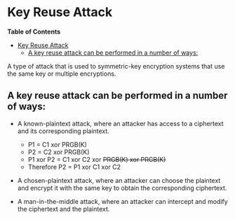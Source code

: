 # Key Reuse Attack

<!-- markdown-toc start - Don't edit this section. Run M-x markdown-toc-refresh-toc -->
**Table of Contents**

- [Key Reuse Attack](#key-reuse-attack)
    - [A key reuse attack can be performed in a number of ways:](#a-key-reuse-attack-can-be-performed-in-a-number-of-ways)

<!-- markdown-toc end -->

A type of attack that is used to symmetric-key encryption systems that use the same key or multiple encryptions.

## A key reuse attack can be performed in a number of ways:
* A known-plaintext attack, where an attacker has access to a ciphertext and its corresponding plaintext.
    * P1 = C1 xor PRGB(K)
    * P2 = C2 xor PRGB(K)
    * P1 xor P2 = C1 xor C2 xor ~~PRGB(K) xor PRGB(K)~~
    * Therefore P2 = P1 xor C1 xor C2

* A chosen-plaintext attack, where an attacker can choose the plaintext and encrypt it with the same key to obtain the corresponding ciphertext.

* A man-in-the-middle attack, where an attacker can intercept and modify the ciphertext and the plaintext.
